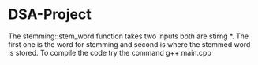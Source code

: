 # DSA-Project
The stemming::stem_word function takes two inputs both are stirng *.
The first one is the word for stemming and second is where the stemmed word is stored.
To compile the code try the command
  g++ main.cpp
